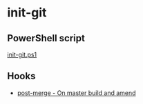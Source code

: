 init-git
========

## PowerShell script

[init-git.ps1](./init-git.ps1)


## Hooks

- [post-merge - On master build and amend](./post-merge_master-build-amend)
